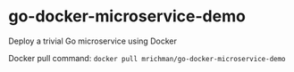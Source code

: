 # go-docker-microservice-demo
Deploy a trivial Go microservice using Docker

Docker pull command:
`docker pull mrichman/go-docker-microservice-demo`
